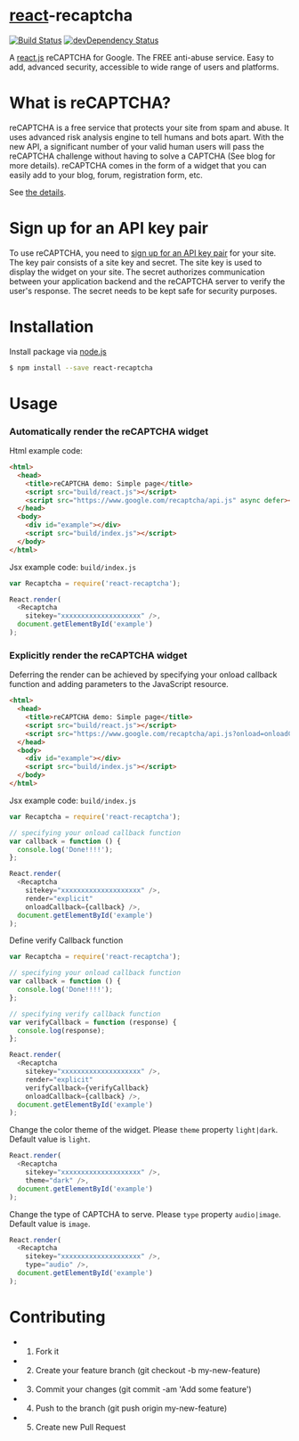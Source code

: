 # [react](http://facebook.github.io/react/)-recaptcha

[![Build Status](https://travis-ci.org/appleboy/react-recaptcha.svg?branch=master)](https://travis-ci.org/appleboy/react-recaptcha) [![devDependency Status](https://david-dm.org/appleboy/react-recaptcha/dev-status.svg)](https://david-dm.org/appleboy/react-recaptcha#info=devDependencies)

A [react.js]((http://facebook.github.io/react/)) reCAPTCHA for Google. The FREE anti-abuse service. Easy to add, advanced security, accessible to wide range of users and platforms.

# What is reCAPTCHA?

reCAPTCHA is a free service that protects your site from spam and abuse. It uses advanced risk analysis engine to tell humans and bots apart. With the new API, a significant number of your valid human users will pass the reCAPTCHA challenge without having to solve a CAPTCHA (See blog for more details). reCAPTCHA comes in the form of a widget that you can easily add to your blog, forum, registration form, etc.

See [the details][1].

# Sign up for an API key pair

To use reCAPTCHA, you need to [sign up for an API key pair][2] for your site. The key pair consists of a site key and secret. The site key is used to display the widget on your site. The secret authorizes communication between your application backend and the reCAPTCHA server to verify the user's response. The secret needs to be kept safe for security purposes.

[1]: https://www.google.com/recaptcha/intro/index.html
[2]: http://www.google.com/recaptcha/admin

# Installation

Install package via [node.js](http://nodejs.org/)

```bash
$ npm install --save react-recaptcha
```

# Usage

### Automatically render the reCAPTCHA widget

Html example code:

```html
<html>
  <head>
    <title>reCAPTCHA demo: Simple page</title>
    <script src="build/react.js"></script>
    <script src="https://www.google.com/recaptcha/api.js" async defer></script>
  </head>
  <body>
    <div id="example"></div>
    <script src="build/index.js"></script>
  </body>
</html>
```

Jsx example code: `build/index.js`

```javascript
var Recaptcha = require('react-recaptcha');

React.render(
  <Recaptcha
    sitekey="xxxxxxxxxxxxxxxxxxxx" />,
  document.getElementById('example')
);
```

### Explicitly render the reCAPTCHA widget

Deferring the render can be achieved by specifying your onload callback function and adding parameters to the JavaScript resource.

```html
<html>
  <head>
    <title>reCAPTCHA demo: Simple page</title>
    <script src="build/react.js"></script>
    <script src="https://www.google.com/recaptcha/api.js?onload=onloadCallback&render=explicit" async defer></script>
  </head>
  <body>
    <div id="example"></div>
    <script src="build/index.js"></script>
  </body>
</html>
```

Jsx example code: `build/index.js`

```javascript
var Recaptcha = require('react-recaptcha');

// specifying your onload callback function
var callback = function () {
  console.log('Done!!!!');
};

React.render(
  <Recaptcha
    sitekey="xxxxxxxxxxxxxxxxxxxx" />,
    render="explicit"
    onloadCallback={callback} />,
  document.getElementById('example')
);
```

Define verify Callback function

```javascript
var Recaptcha = require('react-recaptcha');

// specifying your onload callback function
var callback = function () {
  console.log('Done!!!!');
};

// specifying verify callback function
var verifyCallback = function (response) {
  console.log(response);
};

React.render(
  <Recaptcha
    sitekey="xxxxxxxxxxxxxxxxxxxx" />,
    render="explicit"
    verifyCallback={verifyCallback}
    onloadCallback={callback} />,
  document.getElementById('example')
);
```

Change the color theme of the widget. Please `theme` property `light|dark`. Default value is `light`.

```javascript
React.render(
  <Recaptcha
    sitekey="xxxxxxxxxxxxxxxxxxxx" />,
    theme="dark" />,
  document.getElementById('example')
);
```

Change the type of CAPTCHA to serve. Please `type` property `audio|image`. Default value is `image`.

```javascript
React.render(
  <Recaptcha
    sitekey="xxxxxxxxxxxxxxxxxxxx" />,
    type="audio" />,
  document.getElementById('example')
);
```

# Contributing

* 1. Fork it
* 2. Create your feature branch (git checkout -b my-new-feature)
* 3. Commit your changes (git commit -am 'Add some feature')
* 4. Push to the branch (git push origin my-new-feature)
* 5. Create new Pull Request
